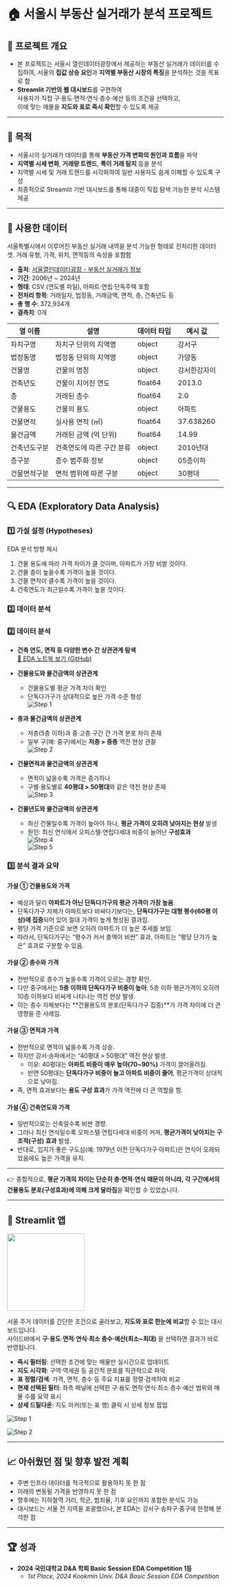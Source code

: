 # 🏠 서울시 부동산 실거래가 분석 프로젝트


## 📌 프로젝트 개요

- 본 프로젝트는 서울시 열린데이터광장에서 제공하는 부동산 실거래가 데이터를 수집하여, 서울의 **집값 상승 요인**과 **지역별 부동산 시장의 특징**을 분석하는 것을 목표로 함
- **Streamlit 기반의 웹 대시보드**를 구현하여  
  사용자가 직접 구·용도·면적·연식·층수·예산 등의 조건을 선택하고,  
  이에 맞는 매물을 **지도와 표로 즉시 확인**할 수 있도록 제공
  
---

## 🎯 목적

- 서울시의 실거래가 데이터를 통해 **부동산 가격 변화의 원인과 흐름**을 파악
- **지역별 시세 변화**, **거래량 트렌드**, **특이 거래 탐지** 등을 분석
- 지역별 시세 및 거래 트렌드를 시각화하여 일반 사용자도 쉽게 이해할 수 있도록 구성
- 최종적으로 Streamlit 기반 대시보드를 통해 대중이 직접 탐색 가능한 분석 시스템 제공

---

## 📂 사용한 데이터
서울특별시에서 이루어진 부동산 실거래   내역을 분석 가능한 형태로 전처리한 데이터 셋. 거래 유형, 가격, 위치, 면적등의 속성을 포함함

- **출처**: [서울열린데이터광장 - 부동산 실거래가 정보](https://data.seoul.go.kr/)
- **기간**: 2006년 ~ 2024년
- **형태**: CSV (연도별 파일), 아파트·연립·단독주택 포함
- **전처리 항목**: 거래일자, 법정동, 거래금액, 면적, 층, 건축년도 등
- **총 행 수**: 372,934개
- **결측치**: 0개

| 열 이름   | 설명                   | 데이터 타입  | 예시 값  |
| ------ | -------------------- | ------- | ------------- |
| 자치구명   | 자치구 단위의 지역명          | object  | 강서구           |
| 법정동명   | 법정동 단위의 지역명          | object  | 가양동           |
| 건물명    | 건물의 명칭  | object  | 강서한강자이        |
| 건축년도   | 건물이 지어진 연도           | float64 | 2013.0        |
| 층      | 거래된 층수               | float64 | 2.0           |
| 건물용도   | 건물의 용도               | object  | 아파트           |
| 건물면적   | 실사용 면적 (㎡)           | float64 | 37.638260     |
| 물건금액   | 거래된 금액 (억 단위)        | float64 | 14.99         |
| 건축년도구분 | 건축연도에 따른 구간 분류       | object  | 2010년대        |
| 층구분    | 층수 범주화 정보            | object  | 05층이하         |
| 건물면적구분 | 면적 범위에 따른 구분         | object  | 30평대          |


---

## 🔍 EDA (Exploratory Data Analysis)

### 1️⃣ 가설 설정 (Hypotheses)
EDA 분석 방향 제시

1. 건물 용도에 따라 가격 차이가 클 것이며, 아파트가 가장 비쌀 것이다.
2. 건물 층이 높을수록 가격이 높을 것이다.
3. 건물 면적이 클수록 가격이 높을 것이다.
4. 건축연도가 최근일수록 가격이 높을 것이다.

### 2️⃣ 데이터 분석

### 2️⃣ 데이터 분석

- **건축 연도, 면적 등 다양한 변수 간 상관관계 탐색**  
  [🔎 EDA 노트북 보기 (GitHub)](https://github.com/yura103/seoul-housing-EDA/blob/main/eda/EDA_Seoul.ipynb)

- **건물용도와 물건금액의 상관관계**  
  - 건물용도별 평균 가격 차이 확인  
  - 단독다가구가 상대적으로 높은 가격 수준 형성  
  ![Step 1](eda/images/eda_1.png)

- **층과 물건금액의 상관관계**  
  - 저층(5층 이하)과 중·고층 구간 간 가격 분포 차이 존재  
  - 일부 구(예: 중구)에서는 **저층 > 중층** 역전 현상 관찰  
  ![Step 2](eda/images/eda_2.png)

- **건물면적과 물건금액의 상관관계**  
  - 면적이 넓을수록 가격은 증가하나  
  - 구별·용도별로 **40평대 > 50평대**와 같은 역전 현상 존재  
  ![Step 3](eda/images/eda_3.png)

- **건물년도와 물건금액의 상관관계**  
  - 최신 건물일수록 가격이 높아야 하나, **평균 가격이 오히려 낮아지는 현상** 발생  
  - 원인: 최신 연식에서 오피스텔·연립다세대 비중이 늘어난 **구성효과**  
  ![Step 4](eda/images/eda_4.png)  
  ![Step 5](eda/images/eda_5.png)

### 3️⃣ 분석 결과 요약
#### 가설 ① 건물용도와 가격
- 예상과 달리 **아파트가 아닌 단독다가구의 평균 가격이 가장 높음**.  
- 단독다가구 자체가 아파트보다 비싸다기보다는, **단독다가구는 대형 평수(60평 이상)에 집중**되어 있어 절대 가격이 높게 형성된 결과임.  
- 평당 가격 기준으로 보면 오히려 아파트가 더 높은 추세를 보임.  
- 따라서, 단독다가구는 “평수가 커서 총액이 비싼” 효과, 아파트는 “평당 단가가 높은” 효과로 구분할 수 있음.  

#### 가설 ② 층수와 가격
- 전반적으로 층수가 높을수록 가격이 오르는 경향 확인.  
- 다만 중구에서는 **5층 이하의 단독다가구 비중이 높아**, 5층 이하 평균가격이 오히려 10층 이하보다 비싸게 나타나는 역전 현상 발생.  
- 이는 층수 자체보다는 **건물용도의 분포(단독다가구 집중)**가 가격 차이에 더 큰 영향을 준 사례임.  

#### 가설 ③ 면적과 가격
- 전반적으로 면적이 넓을수록 가격 상승.  
- 하지만 강서·송파에서는 “40평대 > 50평대” 역전 현상 발생.  
  - 이유: 40평대는 **아파트 비중이 매우 높아(70~90%)** 가격이 끌어올려짐.  
  - 반면 50평대는 **단독다가구 비중이 늘고 아파트 비중이 줄어**, 평균가격이 상대적으로 낮아짐.  
- 즉, 면적 효과보다는 **용도 구성 효과**가 가격 역전에 더 큰 역할을 함.  

#### 가설 ④ 건축연도와 가격
- 일반적으로는 신축일수록 비싼 경향.  
- 그러나 최신 연식일수록 오피스텔·연립다세대 비중이 커져, **평균가격이 낮아지는 구조적(구성) 효과** 발생.  
- 반대로, 입지가 좋은 구도심(예: 1979년 이전 단독다가구·아파트)은 연식이 오래되었음에도 높은 가격을 유지.  

---

👉 종합적으로, **평균 가격의 차이는 단순히 층·면적·연식 때문이 아니라, 각 구간에서의 건물용도 분포(구성효과)에 의해 크게 달라짐**을 확인할 수 있었습니다.

---

## 🚀 Streamlit 앱

[<img src="https://img.shields.io/badge/Streamlit-App-ff4b4b?style=for-the-badge&logo=streamlit&logoColor=white" width="180"/>](https://seoul-housing.streamlit.app/)

서울 주거 데이터를 간단한 조건으로 골라보고, **지도와 표로 한눈에 비교**할 수 있는 대시보드입니다.  
사이드바에서 **구·용도·면적·연식·최소 층수·예산(최소~최대)** 을 선택하면 결과가 바로 반영됩니다.

- **즉시 필터링**: 선택한 조건에 맞는 매물만 실시간으로 업데이트
- **지도 시각화**: 구역·역세권 등 공간적 분포를 직관적으로 파악
- **표 정렬/검색**: 가격, 면적, 층수 등 주요 지표를 정렬·검색하여 비교
- **현재 선택된 필터**: 좌측 패널에 선택한 구·용도·면적·연식·최소 층수·예산 범위와 매물 수를 요약 표시
- **상세 드릴다운**: 지도 마커(또는 표 행) 클릭 시 상세 정보 팝업


![Step 1](streamlit/images/app_1.png)

![Step 2](streamlit/images/app_2.png)

---

## 📈 아쉬웠던 점 및 향후 발전 계획

- 주변 인프라 데이터를 적극적으로 활용하지 못 한 점
- 미래의 변동될 가격을 반영하지 못 한 점
- 향후에는 지하철역 거리, 학군, 범죄율, 기후 요인까지 포함한 분석도 가능
- 대시보드는 서울 전 지역을 포괄했으나, 본 EDA는 강서구·송파구·중구에 한정해 분석한 점
---

## 🏆 성과
- **2024 국민대학교 D&A 학회 Basic Session EDA Competition 1등**
  - *1st Place, 2024 Kookmin Univ. D&A Basic Session EDA Competition*




